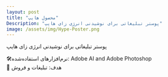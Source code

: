 ```yaml
---
layout: post
title: "محصول هایپ"
Description: "پوستر تبلیغاتی برای نوشیدنی انرژی زای هایپ"
image: /assets/img/Hype-Poster.png
---
```


پوستر تبلیغاتی برای نوشیدنی انرژی زای هایپ

🛠نرم‌افزارهای استفاده‌شده: Adobe AI and Adobe Photoshop  
🎯 هدف: تبلیغات و فروش  
